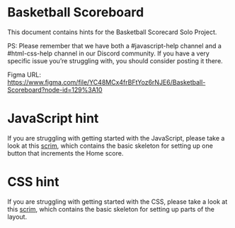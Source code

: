# Basketball Scoreboard
This document contains hints for the Basketball Scorecard Solo Project. 

PS: Please remember that we have both a #javascript-help channel and a #html-css-help channel in our Discord community. If you have a very specific issue you’re struggling with, you should consider posting it there.

Figma URL: https://www.figma.com/file/YC48MCx4frBFtYoz6rNJE6/Basketball-Scoreboard?node-id=129%3A10

# JavaScript hint
If you are struggling with getting started with the JavaScript, please take a look at this [scrim](https://scrimba.com/scrim/co90c4d3e8f70c5bb2b833848), which contains the basic skeleton for setting up one button that increments the Home score.


# CSS hint
If you are struggling with getting started with the CSS, please take a look at this [scrim](https://scrimba.com/scrim/co0b74636aad7fc272fc00d38), which contains the basic skeleton for setting up parts of the layout.
